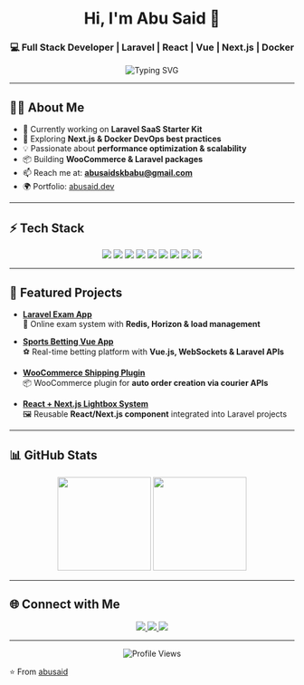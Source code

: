 <!-- Stylish GitHub Profile README -->

<h1 align="center">Hi, I'm Abu Said 👋</h1>
<h3 align="center">💻 Full Stack Developer | Laravel | React | Vue | Next.js | Docker</h3>

<p align="center">
  <img src="https://readme-typing-svg.herokuapp.com?font=Fira+Code&pause=1000&color=FF2D20&center=true&width=500&lines=Building+scalable+web+apps;Passionate+about+clean+code;Open+source+contributor;Always+learning+new+tech" alt="Typing SVG" />
</p>

---

## 👨‍💻 About Me  
- 🔭 Currently working on **Laravel SaaS Starter Kit**  
- 🌱 Exploring **Next.js & Docker DevOps best practices**  
- 💡 Passionate about **performance optimization & scalability**  
- 📦 Building **WooCommerce & Laravel packages**  
- 📫 Reach me at: **abusaidskbabu@gmail.com**  
- 🌍 Portfolio: [abusaid.dev](https://abusaid.dev)  

---

## ⚡ Tech Stack  

<p align="center">
  <img src="https://img.shields.io/badge/Laravel-FF2D20?style=for-the-badge&logo=laravel&logoColor=white" />
  <img src="https://img.shields.io/badge/Vue.js-35495E?style=for-the-badge&logo=vuedotjs&logoColor=4FC08D" />
  <img src="https://img.shields.io/badge/React-20232A?style=for-the-badge&logo=react&logoColor=61DAFB" />
  <img src="https://img.shields.io/badge/Next.js-000000?style=for-the-badge&logo=nextdotjs&logoColor=white" />
  <img src="https://img.shields.io/badge/Node.js-43853D?style=for-the-badge&logo=node.js&logoColor=white" />
  <img src="https://img.shields.io/badge/Docker-2496ED?style=for-the-badge&logo=docker&logoColor=white" />
  <img src="https://img.shields.io/badge/MySQL-005C84?style=for-the-badge&logo=mysql&logoColor=white" />
  <img src="https://img.shields.io/badge/Redis-DC382D?style=for-the-badge&logo=redis&logoColor=white" />
  <img src="https://img.shields.io/badge/Tailwind_CSS-38B2AC?style=for-the-badge&logo=tailwind-css&logoColor=white" />
</p>

---

## 🚀 Featured Projects  

- [**Laravel Exam App**](https://github.com/abusaid/exam-app)  
  📝 Online exam system with **Redis, Horizon & load management**  

- [**Sports Betting Vue App**](https://github.com/abusaid/sports-betting)  
  ⚽ Real-time betting platform with **Vue.js, WebSockets & Laravel APIs**  

- [**WooCommerce Shipping Plugin**](https://github.com/abusaid/woo-shipping)  
  📦 WooCommerce plugin for **auto order creation via courier APIs**  

- [**React + Next.js Lightbox System**](https://github.com/abusaid/react-lightbox)  
  🖼️ Reusable **React/Next.js component** integrated into Laravel projects  

---

## 📊 GitHub Stats  

<p align="center">
  <img src="https://github-readme-stats.vercel.app/api?username=abusaid&show_icons=true&theme=radical" height="165"/>
  <img src="https://github-readme-stats.vercel.app/api/top-langs/?username=abusaid&layout=compact&theme=radical" height="165"/>
</p>

---

## 🌐 Connect with Me  

<p align="center">
  <a href="https://linkedin.com/in/abusaid-sheikh-108a622b0">
    <img src="https://img.shields.io/badge/LinkedIn-blue?style=for-the-badge&logo=linkedin" />
  </a>
  <a href="https://abusaid.dev">
    <img src="https://img.shields.io/badge/Portfolio-000?style=for-the-badge&logo=vercel" />
  </a>
  <a href="https://twitter.com/abusaid">
    <img src="https://img.shields.io/badge/Twitter-1DA1F2?style=for-the-badge&logo=twitter&logoColor=white" />
  </a>
</p>

---

<p align="center">
  <img src="https://komarev.com/ghpvc/?username=abusaid&style=for-the-badge&color=blue" alt="Profile Views" />
</p>

⭐️ From [abusaid](https://github.com/abusaid)
